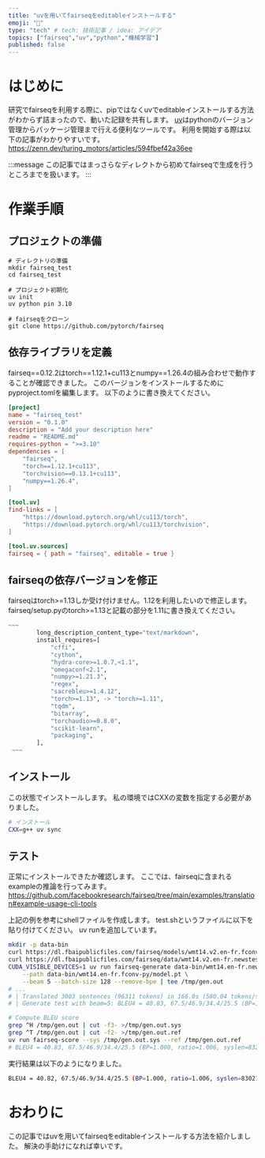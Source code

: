 ```yaml
---
title: "uvを用いてfairseqをeditableインストールする"
emoji: "🔰"
type: "tech" # tech: 技術記事 / idea: アイデア
topics: ["fairseq","uv","python","機械学習"]
published: false
---
```


# はじめに
研究でfairseqを利用する際に、pipではなくuvでeditableインストールする方法がわからず詰まったので、動いた記録を共有します。
[uv](https://docs.astral.sh/uv/)はpythonのバージョン管理からパッケージ管理まで行える便利なツールです。
利用を開始する際は以下の記事がわかりやすいです。
https://zenn.dev/turing_motors/articles/594fbef42a36ee

:::message
この記事ではまっさらなディレクトから初めてfairseqで生成を行うところまでを扱います。
:::

# 作業手順
## プロジェクトの準備
```shell
# ディレクトリの準備
mkdir fairseq_test
cd fairseq_test

# プロジェクト初期化
uv init
uv python pin 3.10

# fairseqをクローン
git clone https://github.com/pytorch/fairseq
```
## 依存ライブラリを定義
fairseq==0.12.2はtorch==1.12.1+cu113とnumpy==1.26.4の組み合わせで動作することが確認できました。
このバージョンをインストールするためにpyproject.tomlを編集します。
以下のように書き換えてください。
```toml
[project]
name = "fairseq_test"
version = "0.1.0"
description = "Add your description here"
readme = "README.md"
requires-python = ">=3.10"
dependencies = [
    "fairseq",
    "torch==1.12.1+cu113",
    "torchvision==0.13.1+cu113",
    "numpy==1.26.4",
]

[tool.uv]
find-links = [
    "https://download.pytorch.org/whl/cu113/torch",
    "https://download.pytorch.org/whl/cu113/torchvision",
]

[tool.uv.sources]
fairseq = { path = "fairseq", editable = true }
```
## fairseqの依存バージョンを修正
fairseqはtorch>=1.13しか受け付けません。1.12を利用したいので修正します。
fairseq/setup.pyのtorch>=1.13と記載の部分を1.11に書き換えてください。
```python
~~~       
        long_description_content_type="text/markdown",
        install_requires=[
            "cffi",
            "cython",
            "hydra-core>=1.0.7,<1.1",
            "omegaconf<2.1",
            "numpy>=1.21.3",
            "regex",
            "sacrebleu>=1.4.12",
            "torch>=1.13", -> "torch>=1.11",
            "tqdm",
            "bitarray",
            "torchaudio>=0.8.0",
            "scikit-learn",
            "packaging",
        ],
 ~~~
```
## インストール
この状態でインストールします。
私の環境ではCXXの変数を指定する必要がありました。
```bash
# インストール
CXX=g++ uv sync
```
## テスト
正常にインストールできたか確認します。
ここでは、fairseqに含まれるexampleの推論を行ってみます。
https://github.com/facebookresearch/fairseq/tree/main/examples/translation#example-usage-cli-tools

上記の例を参考にshellファイルを作成します。
test.shというファイルに以下を貼り付けてください。
uv runを追加しています。
```bash
mkdir -p data-bin
curl https://dl.fbaipublicfiles.com/fairseq/models/wmt14.v2.en-fr.fconv-py.tar.bz2 | tar xvjf - -C data-bin
curl https://dl.fbaipublicfiles.com/fairseq/data/wmt14.v2.en-fr.newstest2014.tar.bz2 | tar xvjf - -C data-bin
CUDA_VISIBLE_DEVICES=1 uv run fairseq-generate data-bin/wmt14.en-fr.newstest2014 \
    --path data-bin/wmt14.en-fr.fconv-py/model.pt \
    --beam 5 --batch-size 128 --remove-bpe | tee /tmp/gen.out
# ...
# | Translated 3003 sentences (96311 tokens) in 166.0s (580.04 tokens/s)
# | Generate test with beam=5: BLEU4 = 40.83, 67.5/46.9/34.4/25.5 (BP=1.000, ratio=1.006, syslen=83262, reflen=82787)

# Compute BLEU score
grep ^H /tmp/gen.out | cut -f3- >/tmp/gen.out.sys
grep ^T /tmp/gen.out | cut -f2- >/tmp/gen.out.ref
uv run fairseq-score --sys /tmp/gen.out.sys --ref /tmp/gen.out.ref
# BLEU4 = 40.83, 67.5/46.9/34.4/25.5 (BP=1.000, ratio=1.006, syslen=83262, reflen=82787)
```
実行結果は以下のようになりました。
```bash
BLEU4 = 40.82, 67.5/46.9/34.4/25.5 (BP=1.000, ratio=1.006, syslen=83021, reflen=82565)
```
# おわりに
この記事ではuvを用いてfairseqをeditableインストールする方法を紹介しました。
解決の手助けになれば幸いです。